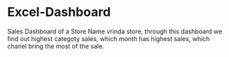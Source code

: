 # Excel-Dashboard

Sales Dashboard of a Store Name vrinda store, through this dashboard we find out highest categoty sales, which month has highest sales, which chanel bring the most of the sale.

